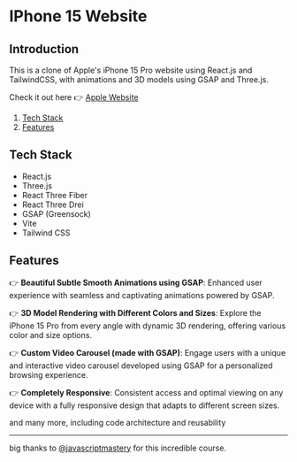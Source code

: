 # IPhone 15 Website 
## <a name="introduction">Introduction</a>
This is a clone of Apple's iPhone 15 Pro website using React.js and TailwindCSS, with animations and 3D models using GSAP and Three.js. 

Check it out here 👉 [Apple Website](https://mashakrot.github.io/apple_website/)

1. [Tech Stack](#tech-stack)
2. [Features](#features)
   
## <a name="tech-stack">Tech Stack</a>

- React.js
- Three.js
- React Three Fiber
- React Three Drei
- GSAP (Greensock)
- Vite
- Tailwind CSS

## <a name="features">Features</a>

👉 **Beautiful Subtle Smooth Animations using GSAP**: Enhanced user experience with seamless and captivating animations powered by GSAP.

👉 **3D Model Rendering with Different Colors and Sizes**: Explore the iPhone 15 Pro from every angle with dynamic 3D rendering, offering various color and size options.

👉 **Custom Video Carousel (made with GSAP)**: Engage users with a unique and interactive video carousel developed using GSAP for a personalized browsing experience.

👉 **Completely Responsive**: Consistent access and optimal viewing on any device with a fully responsive design that adapts to different screen sizes.

and many more, including code architecture and reusability 

------
big thanks to [@javascriptmastery](https://www.youtube.com/@javascriptmastery) for this incredible course.
